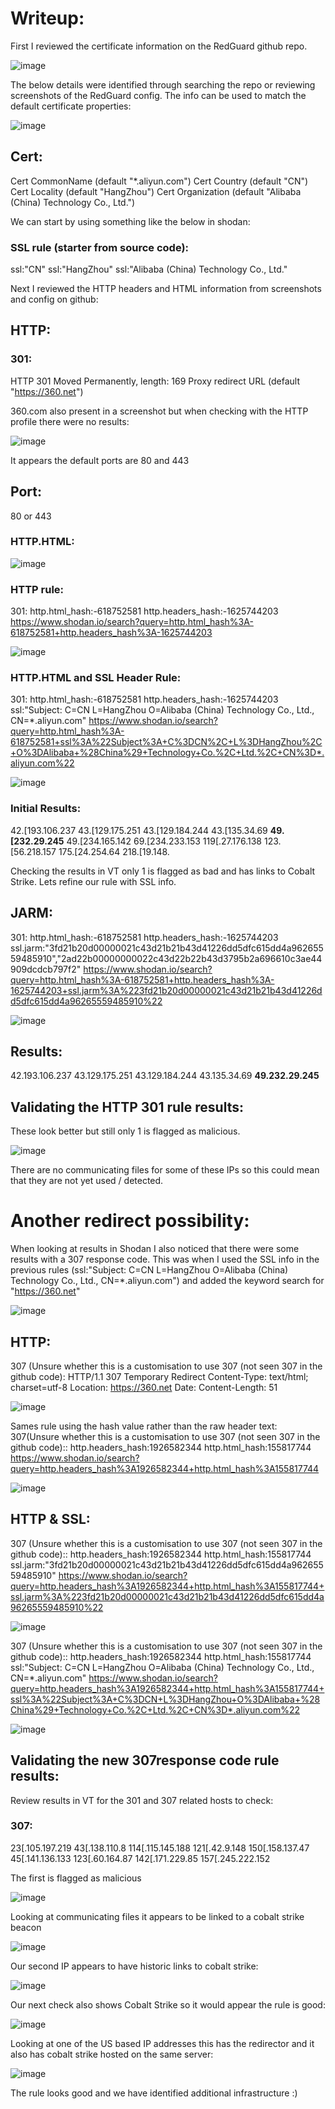 
# Writeup:

First I reviewed the certificate information on the RedGuard github repo. 

![image](https://github.com/m4nbat/SecBlogs/assets/16122365/9787ea5d-2c35-49f2-949a-290455613459)


The below details were identified through searching the repo or reviewing screenshots of the RedGuard config. The info can be used to match the default certificate properties:


![image](https://github.com/m4nbat/SecBlogs/assets/16122365/33948c26-109c-48bd-9a8a-54f9b092c7b9)


## Cert:
Cert CommonName (default "*.aliyun.com")
Cert Country (default "CN")
Cert Locality (default "HangZhou")
Cert Organization (default "Alibaba (China) Technology Co., Ltd.")

We can start by using something like the below in shodan:

### SSL rule (starter from source code):
ssl:"CN" ssl:"HangZhou" ssl:"Alibaba (China) Technology Co., Ltd."

Next I reviewed the HTTP headers and HTML information from screenshots and config on github:

## HTTP:

### 301:
HTTP 301 Moved Permanently, length: 169
Proxy redirect URL (default "https://360.net")

360.com also present in a screenshot but when checking with the HTTP profile there were no results:


![image](https://github.com/m4nbat/SecBlogs/assets/16122365/caa0dc9d-25e2-4436-9502-7cbcd601ca76)


It appears the default ports are 80 and 443

## Port: 
80 or 443

### HTTP.HTML:

![image](https://github.com/m4nbat/SecBlogs/assets/16122365/eca99554-8ea5-4dbb-8a47-68ffc059ba00)



### HTTP rule:
301:
http.html_hash:-618752581 http.headers_hash:-1625744203
https://www.shodan.io/search?query=http.html_hash%3A-618752581+http.headers_hash%3A-1625744203


![image](https://github.com/m4nbat/SecBlogs/assets/16122365/5b9360de-27ad-43f5-89a5-bd9c04339072)


### HTTP.HTML and SSL Header Rule:
301:
http.html_hash:-618752581 http.headers_hash:-1625744203 ssl:"Subject: C=CN L=HangZhou O=Alibaba (China) Technology Co., Ltd., CN=*.aliyun.com"
https://www.shodan.io/search?query=http.html_hash%3A-618752581+ssl%3A%22Subject%3A+C%3DCN%2C+L%3DHangZhou%2C+O%3DAlibaba+%28China%29+Technology+Co.%2C+Ltd.%2C+CN%3D*.aliyun.com%22


![image](https://github.com/m4nbat/SecBlogs/assets/16122365/06338e16-9756-42a8-ab71-d4385411e842)


### Initial Results:

42.[193.106.237
43.[129.175.251
43.[129.184.244
43.[135.34.69
**49.[232.29.245**
49.[234.165.142
69.[234.233.153
119[.27.176.138
123.[56.218.157
175.[24.254.64
218.[19.148.

Checking the results in VT only 1 is flagged as bad and has links to Cobalt Strike. Lets refine our rule with SSL info.


## JARM:

301:
http.html_hash:-618752581 http.headers_hash:-1625744203
ssl.jarm:"3fd21b20d00000021c43d21b21b43d41226dd5dfc615dd4a96265559485910","2ad22b00000000022c43d22b22b43d3795b2a696610c3ae44909dcdcb797f2"
https://www.shodan.io/search?query=http.html_hash%3A-618752581+http.headers_hash%3A-1625744203+ssl.jarm%3A%223fd21b20d00000021c43d21b21b43d41226dd5dfc615dd4a96265559485910%22


![image](https://github.com/m4nbat/SecBlogs/assets/16122365/b6eb76dd-cbab-465b-a764-130579b87081)

## Results:

42.193.106.237
43.129.175.251
43.129.184.244
43.135.34.69
**49.232.29.245**

## Validating the HTTP 301 rule results:

These look better but still only 1 is flagged as malicious. 


![image](https://github.com/m4nbat/SecBlogs/assets/16122365/05c7f6c3-a4eb-418b-8b75-3c6684098477)


There are no communicating files for some of these IPs so this could mean that they are not yet used / detected.


# Another redirect possibility:

When looking at results in Shodan I also noticed that there were some results with a 307 response code. This was when I used the SSL info in the previous rules (ssl:"Subject: C=CN L=HangZhou O=Alibaba (China) Technology Co., Ltd., CN=*.aliyun.com") and added the keyword search for "https://360.net" 


![image](https://github.com/m4nbat/SecBlogs/assets/16122365/83489a8f-e874-4622-b089-5dad105b7feb)


## HTTP:

307 (Unsure whether this is a customisation to use 307 (not seen 307 in the github code):
HTTP/1.1 307 Temporary Redirect
Content-Type: text/html; charset=utf-8
Location: https://360.net
Date:
Content-Length: 51


![image](https://github.com/m4nbat/SecBlogs/assets/16122365/079d810e-ba16-4a96-bda7-7fa347795c79)


Sames rule using the hash value rather than the raw header text: 
307(Unsure whether this is a customisation to use 307 (not seen 307 in the github code)::
http.headers_hash:1926582344 http.html_hash:155817744
https://www.shodan.io/search?query=http.headers_hash%3A1926582344+http.html_hash%3A155817744


![image](https://github.com/m4nbat/SecBlogs/assets/16122365/d6c52b49-2fdd-4cd1-bab3-3fb040267f1b)


## HTTP & SSL:

307 (Unsure whether this is a customisation to use 307 (not seen 307 in the github code)::
http.headers_hash:1926582344 http.html_hash:155817744
ssl.jarm:"3fd21b20d00000021c43d21b21b43d41226dd5dfc615dd4a96265559485910"
https://www.shodan.io/search?query=http.headers_hash%3A1926582344+http.html_hash%3A155817744+ssl.jarm%3A%223fd21b20d00000021c43d21b21b43d41226dd5dfc615dd4a96265559485910%22


![image](https://github.com/m4nbat/SecBlogs/assets/16122365/930fa909-c2e0-4914-85ad-8baac9573095)


307 (Unsure whether this is a customisation to use 307 (not seen 307 in the github code)::
http.headers_hash:1926582344 http.html_hash:155817744
ssl:"Subject: C=CN L=HangZhou O=Alibaba (China) Technology Co., Ltd., CN=*.aliyun.com"
https://www.shodan.io/search?query=http.headers_hash%3A1926582344+http.html_hash%3A155817744+ssl%3A%22Subject%3A+C%3DCN+L%3DHangZhou+O%3DAlibaba+%28China%29+Technology+Co.%2C+Ltd.%2C+CN%3D*.aliyun.com%22


![image](https://github.com/m4nbat/SecBlogs/assets/16122365/0c5d1607-d8ff-4d02-81ab-2a208f3bd321)



## Validating the new 307response code rule results:

Review results in VT for the 301 and 307 related hosts to check:

### 307:

23[.105.197.219
43[.138.110.8
114[.115.145.188
121[.42.9.148
150[.158.137.47
45[.141.136.133
123[.60.164.87
142[.171.229.85
157[.245.222.152

The first is flagged as malicious

![image](https://github.com/m4nbat/SecBlogs/assets/16122365/ac497fbf-06ff-4073-97c5-b08f0fc81575)

Looking at communicating files it appears to be linked to a cobalt strike beacon

![image](https://github.com/m4nbat/SecBlogs/assets/16122365/86706066-0d73-4fff-930d-77887481c95a)

Our second IP appears to have historic links to cobalt strike:


![image](https://github.com/m4nbat/SecBlogs/assets/16122365/87e12408-4975-43da-b9a2-e453868074f3)


Our next check also shows Cobalt Strike so it would appear the rule is good: 

![image](https://github.com/m4nbat/SecBlogs/assets/16122365/18208389-b0b6-4be4-bec8-165879cf9d16)

Looking at one of the US based IP addresses this has the redirector and it also has cobalt strike hosted on the same server: 

![image](https://github.com/m4nbat/SecBlogs/assets/16122365/36f3ab21-649d-45b9-bce5-03c0a536f013)

The rule looks good and we have identified additional infrastructure :)

